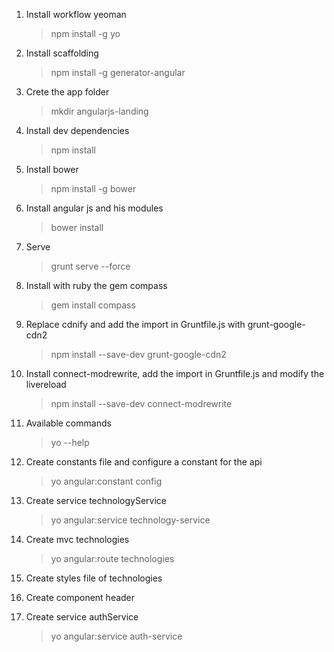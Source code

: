 1. Install workflow yeoman

    > npm install -g yo

2. Install scaffolding

    > npm install -g generator-angular

3. Crete the app folder

    > mkdir angularjs-landing

4. Install dev dependencies

    > npm install

5. Install bower

    > npm install -g bower

6. Install angular js and his modules

    > bower install

7. Serve

    > grunt serve --force

8.  Install with ruby the gem compass

    > gem install compass

9. Replace cdnify and add the import in Gruntfile.js with grunt-google-cdn2

    > npm install --save-dev grunt-google-cdn2

10. Install connect-modrewrite, add the import in Gruntfile.js and modify the livereload

    > npm install --save-dev connect-modrewrite

11. Available commands

    > yo --help

12. Create constants file and configure a constant for the api

    > yo angular:constant config

13. Create service technologyService

    > yo angular:service technology-service

14. Create mvc technologies

    > yo angular:route technologies

15. Create styles file of technologies

16. Create component header

17. Create service authService

    > yo angular:service auth-service